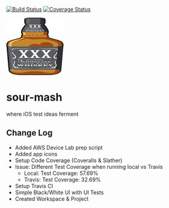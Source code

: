 [![Build Status](https://travis-ci.org/jameseisenhauer/sour-mash.svg?branch=master)](https://travis-ci.org/jameseisenhauer/sour-mash)
[![Coverage Status](https://coveralls.io/repos/github/jameseisenhauer/sour-mash/badge.svg?branch=master)](https://coveralls.io/github/jameseisenhauer/sour-mash?branch=master)

![alt text](sour-mash/sour-mash/Assets.xcassets/AppIcon.appiconset/shutterstock_68025187-76@2x.png "Sour-Mash")

# sour-mash
where iOS test ideas ferment

## Change Log
* Added AWS Device Lab prep script
* Added app icons
* Setup Code Coverage (Coveralls & Slather)
 * Issue: Different Test Coverage when running local vs Travis
   * Local: Test Coverage: 57.69%
    * Travis: Test Coverage: 32.69%
* Setup Travis CI
* Simple Black/White UI with UI Tests
* Created Workspace & Project
